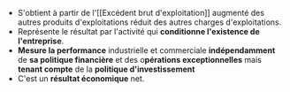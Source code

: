 - S'obtient à partir de l'[[Excédent brut d'exploitation]] augmenté des autres produits d'exploitations réduit des autres charges d'exploitations.
- Représente le résultat par l'activité qui **conditionne l'existence de l'entreprise**.
- **Mesure la performance** industrielle et commerciale **indépendamment** de **sa politique financière** et des o**pérations exceptionnelles** mais **tenant compte** de la **politique d'investissement**
- C'est un **résultat économique** net.
<html>
	<head>
		<style>
			table,
			th,
			td {
				border: 0px solid black;
				border-collapse: collapse;
			}

			th:first-child,
			td:first-child {
				border-right: 0;
			}
		</style>
	</head>
	<body>
		<table>
				<tr>
				<td rowspan="1">
					<br>
					<span style="visibility: hidden;">***</span>+
					<br>
					<span style="visibility: hidden;">***</span>+
					<br>
					<span style="visibility: hidden;">***</span>-
					<br>
					<span style="visibility: hidden;">***</span>-
				</td>
				<td rowspan="2"> EBE <br> Reprise sur DAP d'Exploi <br> Autre produit d'exploi <br> DAP d'exploitation <br> autres charge d'expl
				</td>
				<td rowspan =3> en produits d'exploitation <br> en produits d'Exploitation <br> en charges d'exploitations <br> en charges d'exploitations
			 </td>
			</tr>
			<tr><tr>
				<th colspan="2"> = Résultat d'Exploitation </th>
				<td></td>
				</tr>
		</table>
	</body>
</html>